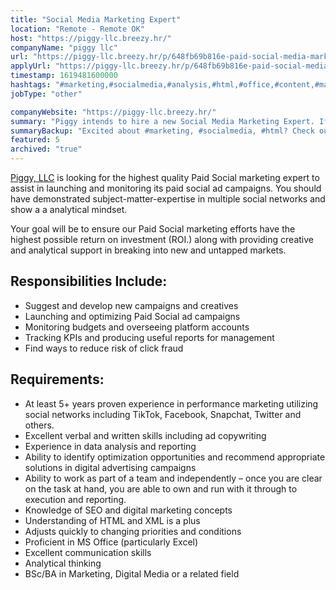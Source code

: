 ```yaml
---
title: "Social Media Marketing Expert"
location: "Remote - Remote OK"
host: "https://piggy-llc.breezy.hr/"
companyName: "piggy llc"
url: "https://piggy-llc.breezy.hr/p/648fb69b816e-paid-social-media-marketing-expert"
applyUrl: "https://piggy-llc.breezy.hr/p/648fb69b816e-paid-social-media-marketing-expert/apply"
timestamp: 1619481600000
hashtags: "#marketing,#socialmedia,#analysis,#html,#office,#content,#management,#monitoring,#optimization"
jobType: "other"

companyWebsite: "https://piggy-llc.breezy.hr/"
summary: "Piggy intends to hire a new Social Media Marketing Expert. If you have 5+ years proven experience in performance marketing utilizing social networks including TikTok, Facebook, Snapchat, Twitter and others, consider applying."
summaryBackup: "Excited about #marketing, #socialmedia, #html? Check out this job post!"
featured: 5
archived: "true"
---
```


[Piggy, LLC](https://www.joinpiggy.com/) is looking for the highest quality Paid Social marketing expert to assist in launching and monitoring its paid social ad campaigns. You should have demonstrated subject-matter-expertise in multiple social networks and show a a analytical mindset.

Your goal will be to ensure our Paid Social marketing efforts have the highest possible return on investment (ROI.) along with providing creative and analytical support in breaking into new and untapped markets.

## Responsibilities Include:

*   Suggest and develop new campaigns and creatives
*   Launching and optimizing Paid Social ad campaigns
*   Monitoring budgets and overseeing platform accounts
*   Tracking KPIs and producing useful reports for management
*   Find ways to reduce risk of click fraud

## Requirements:

*   At least 5+ years proven experience in performance marketing utilizing social networks including TikTok, Facebook, Snapchat, Twitter and others.
*   Excellent verbal and written skills including ad copywriting
*   Experience in data analysis and reporting
*   Ability to identify optimization opportunities and recommend appropriate solutions in digital advertising campaigns
*   Ability to work as part of a team and independently – once you are clear on the task at hand, you are able to own and run with it through to execution and reporting.
*   Knowledge of SEO and digital marketing concepts
*   Understanding of HTML and XML is a plus
*   Adjusts quickly to changing priorities and conditions
*   Proficient in MS Office (particularly Excel)
*   Excellent communication skills
*   Analytical thinking
*   BSc/BA in Marketing, Digital Media or a related field
